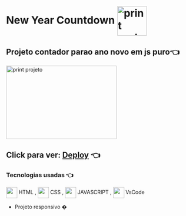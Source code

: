 # New Year Countdown <img alt='print projeto' align="center" height="80" width="80" src="https://c.tenor.com/ZwVuJ1XPHK8AAAAM/happy-new-year-2022.gif">


[//]:<> (../master/assets/img/print.png) 
## Projeto contador parao ano novo em js puro👈 
    

<img alt='print projeto' align="center" height="200" width="300" src="../master/img/print.png">

## Click para ver: <a href='https://joaogabrielz.github.io/newYearCountdown/'>Deploy</a> 👈 

### Tecnologias usadas 👈 
<img align="center" height="30" width="30" src="https://cdn.jsdelivr.net/gh/devicons/devicon/icons/html5/html5-original.svg"> HTML , 
<img align="center" height="30" width="30" src="https://cdn.jsdelivr.net/gh/devicons/devicon/icons/css3/css3-original.svg"> CSS , 
<img align="center" height="30" width="30" src="https://cdn.jsdelivr.net/gh/devicons/devicon/icons/javascript/javascript-original.svg"> JAVASCRIPT , 
<img align="center" height="30" width="30" src="https://cdn.jsdelivr.net/gh/devicons/devicon/icons/vscode/vscode-original.svg"> VsCode 
- Projeto responsivo  �
